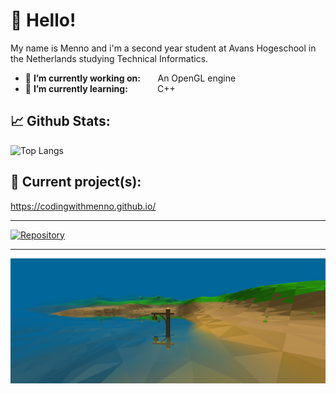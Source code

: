 # 👋 Hello!

My name is Menno and i'm a second year student at Avans Hogeschool in the Netherlands studying Technical Informatics.

- 🔭 **I’m currently working on:** &nbsp;&nbsp;&nbsp;&nbsp;&nbsp;&nbsp;An OpenGL engine
- 🌱 **I’m currently learning:**&nbsp;&nbsp;&nbsp;&nbsp;&nbsp;&nbsp;&nbsp;&nbsp;&nbsp;&nbsp;&nbsp;&nbsp;C++


## 📈 Github Stats:
![Top Langs](https://github-readme-stats.vercel.app/api/top-langs/?username=CodingWithMenno&layout=compact&theme=vision-friendly-dark)

## 👷 Current project(s):
https://codingwithmenno.github.io/

---

[![Repository](https://github-readme-stats.vercel.app/api/pin/?username=CodingWithMenno&repo=ByteCat&layout=compact&theme=vision-friendly-dark)](https://github.com/CodingWithMenno/ByteCat)

---
[![Water](https://github.com/CodingWithMenno/CodingWithMenno.github.io/blob/master/res/game.png)](https://github.com/CodingWithMenno/3DGame)
